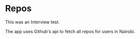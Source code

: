 # Repos
This was an Interview test.

The app uses Github's api to fetch all repos for users in Nairobi.
